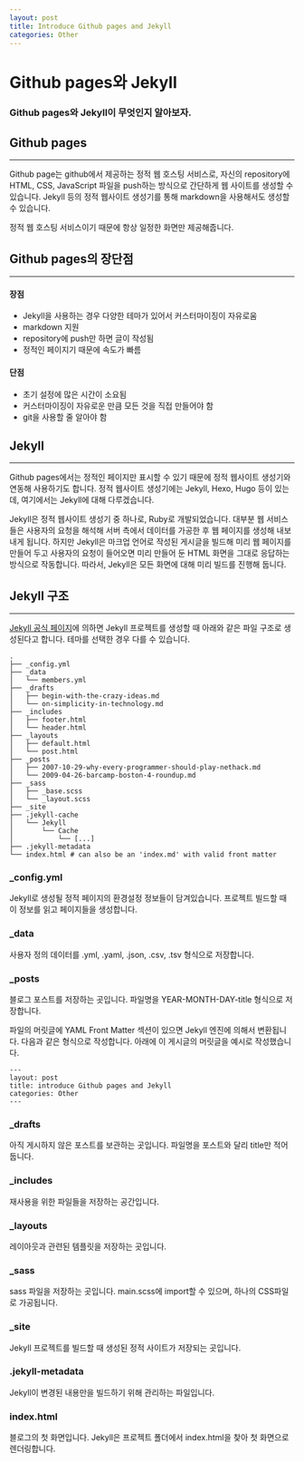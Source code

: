 ```yaml
---
layout: post
title: Introduce Github pages and Jekyll
categories: Other
---
```


# Github pages와 Jekyll

### Github pages와 Jekyll이 무엇인지 알아보자.



## Github pages

---

Github page는 github에서 제공하는 정적 웹 호스팅 서비스로, 자신의 repository에 HTML, CSS, JavaScript 파일을 push하는 방식으로 간단하게 웹 사이트를 생성할 수 있습니다. Jekyll 등의 정적 웹사이트 생성기를 통해 markdown을 사용해서도 생성할 수 있습니다.

정적 웹 호스팅 서비스이기 때문에 항상 일정한 화면만 제공해줍니다.





## Github pages의 장단점

---

#### 장점

- Jekyll을 사용하는 경우 다양한 테마가 있어서 커스터마이징이 자유로움
- markdown 지원
- repository에 push만 하면 글이 작성됨
- 정적인 페이지기 때문에 속도가 빠름

#### 단점

- 초기 설정에 많은 시간이 소요됨
- 커스터마이징이 자유로운 만큼 모든 것을 직접 만들어야 함
- git을 사용할 줄 알아야 함





## Jekyll

---

Github pages에서는 정적인 페이지만 표시할 수 있기 때문에 정적 웹사이트 생성기와 연동해 사용하기도 합니다. 정적 웹사이트 생성기에는 Jekyll, Hexo, Hugo 등이 있는데, 여기에서는 Jekyll에 대해 다루겠습니다.

Jekyll은 정적 웹사이트 생성기 중 하나로, Ruby로 개발되었습니다. 대부분 웹 서비스들은 사용자의 요청을 해석해 서버 측에서 데이터를 가공한 후 웹 페이지를 생성해 내보내게 됩니다. 하지만 Jekyll은  마크업 언어로 작성된 게시글을 빌드해 미리 웹 페이지를 만들어 두고 사용자의 요청이 들어오면 미리 만들어 둔 HTML 화면을 그대로 응답하는 방식으로 작동합니다. 따라서, Jekyll은 모든 화면에 대해 미리 빌드를 진행해 둡니다.





## Jekyll 구조

---

[Jekyll 공식 페이지](https://jekyllrb.com/docs/structure/)에 의하면 Jekyll 프로젝트를 생성할 때 아래와 같은 파일 구조로 생성된다고 합니다. 테마를 선택한 경우 다를 수 있습니다.

```
.
├── _config.yml
├── _data
│   └── members.yml
├── _drafts
│   ├── begin-with-the-crazy-ideas.md
│   └── on-simplicity-in-technology.md
├── _includes
│   ├── footer.html
│   └── header.html
├── _layouts
│   ├── default.html
│   └── post.html
├── _posts
│   ├── 2007-10-29-why-every-programmer-should-play-nethack.md
│   └── 2009-04-26-barcamp-boston-4-roundup.md
├── _sass
│   ├── _base.scss
│   └── _layout.scss
├── _site
├── .jekyll-cache
│   └── Jekyll
│       └── Cache
│           └── [...]
├── .jekyll-metadata
└── index.html # can also be an 'index.md' with valid front matter
```

### _config.yml

Jekyll로 생성될 정적 페이지의 환경설정 정보들이 담겨있습니다.  프로젝트 빌드할 때 이 정보를 읽고 페이지들을 생성합니다.

### _data

사용자 정의 데이터를 .yml, .yaml, .json, .csv, .tsv 형식으로 저장합니다.

### _posts

블로그 포스트를 저장하는 곳입니다. 파일명을 YEAR-MONTH-DAY-title 형식으로 저장합니다.

파일의 머릿글에 YAML Front Matter 섹션이 있으면 Jekyll 엔진에 의해서 변환됩니다. 다음과 같은 형식으로 작성합니다. 아래에 이 게시글의 머릿글을 예시로 작성했습니다.

```
---
layout: post
title: introduce Github pages and Jekyll
categories: Other
---
```

### _drafts

아직 게시하지 않은 포스트를 보관하는 곳입니다. 파일명을 포스트와 달리 title만 적어둡니다.

### _includes

재사용을 위한 파일들을 저장하는 공간입니다.

### _layouts

레이아웃과 관련된 템플릿을 저장하는 곳입니다.

### _sass

sass 파일을 저장하는 곳입니다. main.scss에 import할 수 있으며, 하나의 CSS파일로 가공됩니다.

### _site

Jekyll 프로젝트를 빌드할 때 생성된 정적 사이트가 저장되는 곳입니다.

### .jekyll-metadata

Jekyll이 변경된 내용만을 빌드하기 위해 관리하는 파일입니다.

### index.html

블로그의 첫 화면입니다. Jekyll은 프로젝트 폴더에서 index.html을 찾아 첫 화면으로 렌더링합니다.









